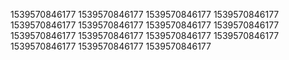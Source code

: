 1539570846177
1539570846177
1539570846177
1539570846177
1539570846177
1539570846177
1539570846177
1539570846177
1539570846177
1539570846177
1539570846177
1539570846177
1539570846177
1539570846177
1539570846177